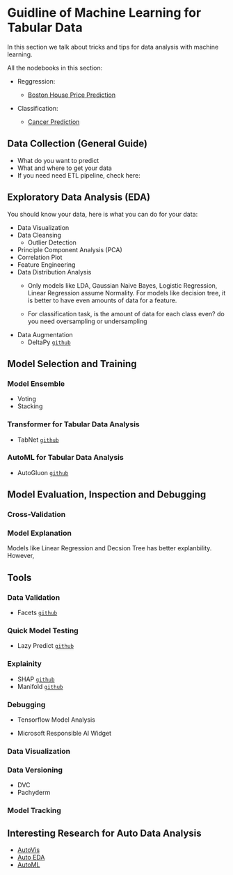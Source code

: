 # Guidline of Machine Learning for Tabular Data

In this section we talk about tricks and tips for data analysis with machine learning. 

All the nodebooks in this section:

* Reggression:

  * [Boston House Price Prediction]()

* Classification:

  * [Cancer Prediction]()


## Data Collection (General Guide)

* What do you want to predict
* What and where to get your data
* If you need need ETL pipeline, check here: 

## Exploratory Data Analysis (EDA)

You should know your data, here is what you can do for your data:

* Data Visualization
* Data Cleansing
   * Outlier Detection 
* Principle Component Analysis (PCA)
* Correlation Plot
* Feature Engineering
* Data Distribution Analysis
   * Only models like LDA, Gaussian Naive Bayes, Logistic Regression, Linear Regression assume Normality. For models like decision tree, it is better to have even amounts of data for a feature.

   * For classification task, is the amount of data for each class even? do you need oversampling or undersampling
* Data Augmentation
   * DeltaPy⁠⁠ [`github`](https://github.com/firmai/deltapy)

## Model Selection and Training

### Model Ensemble

* Voting 
* Stacking

### Transformer for Tabular Data Analysis

* TabNet [`github`](https://github.com/google-research/google-research/tree/master/tabnet)

### AutoML for Tabular Data Analysis

* AutoGluon [`github`](https://github.com/awslabs/autogluon)

## Model Evaluation, Inspection and Debugging

### Cross-Validation

### Model Explanation

Models like Linear Regression and Decsion Tree has better explanbility. However, 


## Tools

### Data Validation

* Facets [`github`](https://github.com/PAIR-code/facets)

### Quick Model Testing

* Lazy Predict [`github`](https://github.com/shankarpandala/lazypredict)

### Explainity

* SHAP [`github`](https://github.com/slundberg/shap)
* Manifold [`github`](https://github.com/uber/manifold)

### Debugging

* Tensorflow Model Analysis

* Microsoft Responsible AI Widget


### Data Visualization

### Data Versioning

* DVC
* Pachyderm

### Model Tracking


## Interesting Research for Auto Data Analysis

* [AutoVis]()
* [Auto EDA]()
* [AutoML]()


